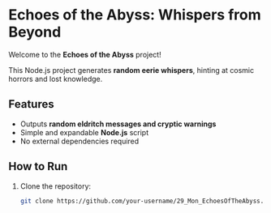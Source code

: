 # Echoes of the Abyss: Whispers from Beyond

Welcome to the **Echoes of the Abyss** project!

This Node.js project generates **random eerie whispers**, hinting at cosmic horrors and lost knowledge.

## Features
- Outputs **random eldritch messages and cryptic warnings**
- Simple and expandable **Node.js** script
- No external dependencies required

## How to Run

1. Clone the repository:
   ```bash
   git clone https://github.com/your-username/29_Mon_EchoesOfTheAbyss.git
